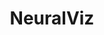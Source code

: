---
title: NeuralViz
workUrl: https://github.com/adriankasito
description: "A webapp to visualize Neural Networks based on no. of layers and neurons, calculate Loss and understand math behind Back Propagation algo"
tags:
  - python
  - numpy
  - matplotlib
  - steamlit
  - Heroku
image: /img/work/3.webp
imageAlt: NeuralViz
permalink: false
---